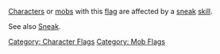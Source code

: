 [Characters](:Category:_Characters.md "wikilink") or
[mobs](:Category:_Mobs.md "wikilink") with this
[flag](:Category:_Character_Flags.md "wikilink") are affected by a
[sneak](Sneak.md "wikilink") [skill](:Category:_Skills.md "wikilink").

See also [Sneak](Sneak.md "wikilink").

[Category: Character Flags](Category:_Character_Flags "wikilink")
[Category: Mob Flags](Category:_Mob_Flags "wikilink")
